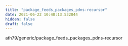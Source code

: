 ```yaml
---
title: "package_feeds_packages_pdns-recursor"
date: 2021-06-22 10:48:13.532844
hidden: false
draft: false
---
```


ath79/generic/package_feeds_packages_pdns-recursor

